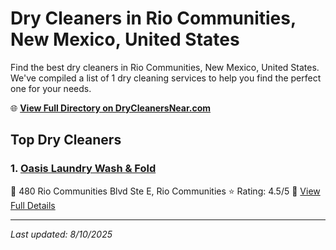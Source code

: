 # Dry Cleaners in Rio Communities, New Mexico, United States

Find the best dry cleaners in Rio Communities, New Mexico, United States. We've compiled a list of 1 dry cleaning services to help you find the perfect one for your needs.

🌐 **[View Full Directory on DryCleanersNear.com](https://drycleanersnear.com/city/US/New%20Mexico/Rio%20Communities)**

## Top Dry Cleaners

### 1. [Oasis Laundry Wash & Fold](https://drycleanersnear.com/dryCleaner/687313a2c1c288a3e6b49d3c/oasis-laundry-wash-fold)
📍 480 Rio Communities Blvd Ste E, Rio Communities
⭐ Rating: 4.5/5
🔗 [View Full Details](https://drycleanersnear.com/dryCleaner/687313a2c1c288a3e6b49d3c/oasis-laundry-wash-fold)


---

*Last updated: 8/10/2025*
